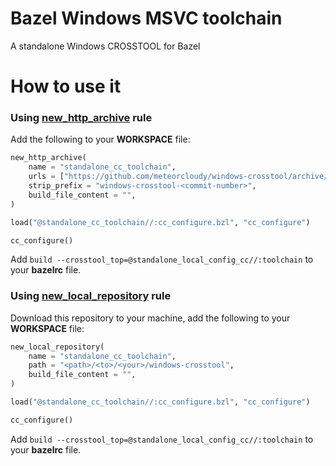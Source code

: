 # Bazel Windows MSVC toolchain
A standalone Windows CROSSTOOL for Bazel

# How to use it

### Using [new_http_archive](https://docs.bazel.build/versions/master/be/workspace.html#new_http_archive) rule
Add the following to your **WORKSPACE** file:
```python
new_http_archive(
    name = "standalone_cc_toolchain",
    urls = ["https://github.com/meteorcloudy/windows-crosstool/archive/<commit-number>.zip"],
    strip_prefix = "windows-crosstool-<commit-number>",
    build_file_content = "",
)

load("@standalone_cc_toolchain//:cc_configure.bzl", "cc_configure")

cc_configure()
```
Add `build --crosstool_top=@standalone_local_config_cc//:toolchain` to your **bazelrc** file.

### Using [new_local_repository](https://docs.bazel.build/versions/master/be/workspace.html#new_local_repository) rule
Download this repository to your machine, add the following to your **WORKSPACE** file:
```python
new_local_repository(
    name = "standalone_cc_toolchain",
    path = "<path>/<to>/<your>/windows-crosstool",
    build_file_content = "",
)

load("@standalone_cc_toolchain//:cc_configure.bzl", "cc_configure")

cc_configure()
```

Add `build --crosstool_top=@standalone_local_config_cc//:toolchain` to your **bazelrc** file.
